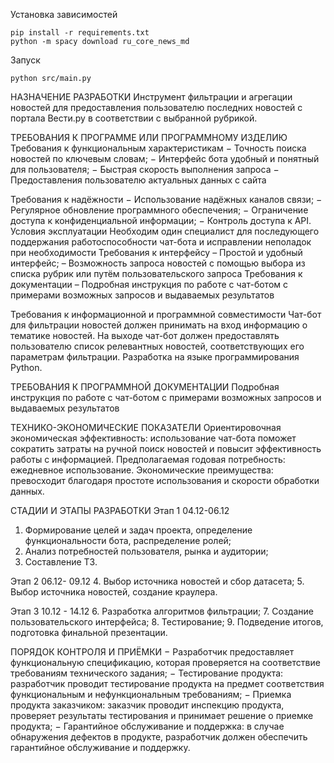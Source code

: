
Установка зависимостей
```
pip install -r requirements.txt
python -m spacy download ru_core_news_md
```

Запуск
```
python src/main.py
```

НАЗНАЧЕНИЕ РАЗРАБОТКИ
Инструмент фильтрации и агрегации новостей для предоставления пользователю последних новостей с портала Вести.ру в соответствии с выбранной рубрикой.
 
ТРЕБОВАНИЯ К ПРОГРАММЕ ИЛИ ПРОГРАММНОМУ ИЗДЕЛИЮ
Требования к функциональным характеристикам
− Точность поиска новостей по ключевым словам;
− Интерфейс бота удобный и понятный для пользователя;
− Быстрая скорость выполнения запроса
− Предоставления пользователю актуальных данных с сайта
 
Требования к надёжности
− Использование надёжных каналов связи;
− Регулярное обновление программного обеспечения;
− Ограничение доступа к конфиденциальной информации;
− Контроль доступа к API.
​
Условия эксплуатации
Необходим один специалист для последующего поддержания работоспособности чат-бота и исправлении неполадок при необходимости
​
Требования к интерфейсу
– Простой и удобный интерфейс;
– Возможность запроса новостей с помощью выбора из списка рубрик или путём пользовательского запроса
Требования к документации
– Подробная инструкция по работе с чат-ботом с примерами возможных запросов и выдаваемых результатов
 
 
 
Требования к информационной и программной совместимости
Чат-бот для фильтрации новостей должен принимать на вход информацию о тематике новостей.
На выходе чат-бот должен предоставлять пользователю список релевантных новостей, соответствующих его параметрам фильтрации.
Разработка на языке программирования Python.
 
 
ТРЕБОВАНИЯ К ПРОГРАММНОЙ ДОКУМЕНТАЦИИ
Подробная инструкция по работе с чат-ботом с примерами возможных запросов и выдаваемых результатов
 
ТЕХНИКО-ЭКОНОМИЧЕСКИЕ ПОКАЗАТЕЛИ
Ориентировочная экономическая эффективность: использование чат-бота поможет сократить затраты на ручной поиск новостей и повысит эффективность работы с информацией.
Предполагаемая годовая потребность: ежедневное использование.
Экономические преимущества: превосходит благодаря простоте использования и скорости обработки данных.
 
СТАДИИ И ЭТАПЫ РАЗРАБОТКИ
Этап 1 04.12-06.12
1. Формирование целей и задач проекта, определение функциональности бота, распределение ролей; 
2. Анализ потребностей пользователя, рынка и аудитории; 
3. Составление ТЗ.
 
Этап 2 06.12- 09.12 
4. Выбор источника новостей и сбор датасета;
5. Выбор источника новостей, создание краулера.
 
 
 
Этап 3 10.12 - 14.12 
6. Разработка алгоритмов фильтрации;
7. Создание пользовательского интерфейса;
8. Тестирование;
9. Подведение итогов, подготовка финальной презентации.
 
ПОРЯДОК КОНТРОЛЯ И ПРИЁМКИ
− Разработчик предоставляет функциональную спецификацию, которая проверяется на соответствие требованиям технического задания;
− Тестирование продукта: разработчик проводит тестирование продукта на предмет соответствия функциональным и нефункциональным требованиям;
− Приемка продукта заказчиком: заказчик проводит инспекцию продукта, проверяет результаты тестирования и принимает решение о приемке продукта;
− Гарантийное обслуживание и поддержка: в случае обнаружения дефектов в продукте, разработчик должен обеспечить гарантийное обслуживание и поддержку.
 
